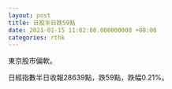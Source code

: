 ```yaml
---
layout: post
title: 日股半日跌59點
date: 2021-01-15 11:02:08.000000000 +08:00
categories: rthk
---
```


東京股市偏軟。

日經指數半日收報28639點，跌59點，跌幅0.21%。
